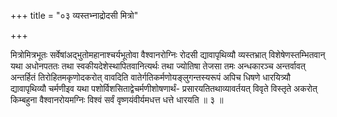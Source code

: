 +++
title = "०३ व्यस्तभ्नाद्रोदसी मित्रो"

+++

मित्रोमित्रभूतः सर्वेषांअद्भुतोमहानाश्चर्यभूतोवा वैश्वानरोग्निः रोदसी द्यावापृथिव्यौ व्यस्तभ्रात् विशेषेणस्तम्भितवान् यथा अधोनपततः तथा स्वकीयदेशेस्थापितवानित्यर्थः तथा ज्योतिषा तेजसा तमः अन्धकारञ्च अन्तर्वावत् अन्तर्हितं तिरोहितमकृणोदकरोत् वावदिति वातेर्गतिकर्मणोयङ्लुगन्तस्यरूपं अपिच धिषणे धारयित्र्यौ द्यावापृथिव्यौ चर्मणीइव यथा पशोर्विशसिताद्वेचर्मणीशोषणार्थं- प्रसारयतितथाव्यावर्तयत् विवृते विस्तृते अकरोत् किम्बहुना वैश्वानरोयमग्निः विश्वं सर्वं वृष्णयंवीर्यमधत्त धत्ते धारयति ॥ ३ ॥